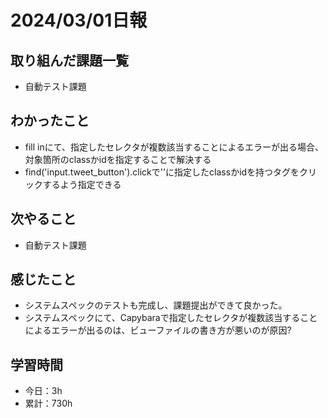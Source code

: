 # 2024/03/01日報
## 取り組んだ課題一覧
- 自動テスト課題

## わかったこと
- fill inにて、指定したセレクタが複数該当することによるエラーが出る場合、対象箇所のclassかidを指定することで解決する
- find('input.tweet_button').clickで''に指定したclassかidを持つタグをクリックするよう指定できる
 
## 次やること
- 自動テスト課題

## 感じたこと
- システムスペックのテストも完成し、課題提出ができて良かった。
- システムスペックにて、Capybaraで指定したセレクタが複数該当することによるエラーが出るのは、ビューファイルの書き方が悪いのが原因?

## 学習時間
- 今日：3h
- 累計：730h
